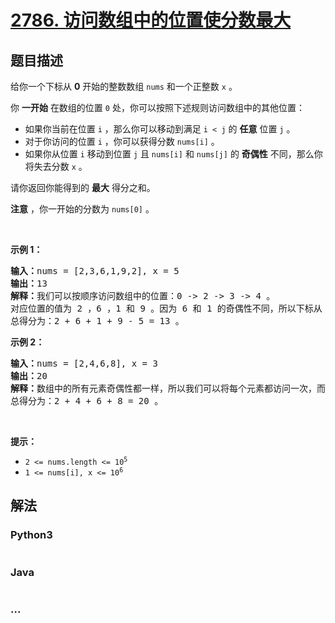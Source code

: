 # [2786. 访问数组中的位置使分数最大](https://leetcode-cn.com/problems/visit-array-positions-to-maximize-score)

## 题目描述

<!-- 这里写题目描述 -->

<p>给你一个下标从 <strong>0</strong>&nbsp;开始的整数数组&nbsp;<code>nums</code>&nbsp;和一个正整数&nbsp;<code>x</code>&nbsp;。</p>

<p>你 <strong>一开始</strong>&nbsp;在数组的位置 <code>0</code>&nbsp;处，你可以按照下述规则访问数组中的其他位置：</p>

<ul>
	<li>如果你当前在位置&nbsp;<code>i</code>&nbsp;，那么你可以移动到满足&nbsp;<code>i &lt; j</code>&nbsp;的&nbsp;<strong>任意</strong>&nbsp;位置&nbsp;<code>j</code>&nbsp;。</li>
	<li>对于你访问的位置 <code>i</code>&nbsp;，你可以获得分数&nbsp;<code>nums[i]</code>&nbsp;。</li>
	<li>如果你从位置 <code>i</code>&nbsp;移动到位置 <code>j</code>&nbsp;且&nbsp;<code>nums[i]</code> 和&nbsp;<code>nums[j]</code>&nbsp;的 <strong>奇偶性</strong>&nbsp;不同，那么你将失去分数&nbsp;<code>x</code>&nbsp;。</li>
</ul>

<p>请你返回你能得到的 <strong>最大</strong>&nbsp;得分之和。</p>

<p><strong>注意</strong>&nbsp;，你一开始的分数为&nbsp;<code>nums[0]</code>&nbsp;。</p>

<p>&nbsp;</p>

<p><strong>示例 1：</strong></p>

<pre><b>输入：</b>nums = [2,3,6,1,9,2], x = 5
<b>输出：</b>13
<b>解释：</b>我们可以按顺序访问数组中的位置：0 -&gt; 2 -&gt; 3 -&gt; 4 。
对应位置的值为 2 ，6 ，1 和 9 。因为 6 和 1 的奇偶性不同，所以下标从 2 -&gt; 3 让你失去 x = 5 分。
总得分为：2 + 6 + 1 + 9 - 5 = 13 。
</pre>

<p><strong>示例 2：</strong></p>

<pre><b>输入：</b>nums = [2,4,6,8], x = 3
<b>输出：</b>20
<b>解释：</b>数组中的所有元素奇偶性都一样，所以我们可以将每个元素都访问一次，而且不会失去任何分数。
总得分为：2 + 4 + 6 + 8 = 20 。
</pre>

<p>&nbsp;</p>

<p><strong>提示：</strong></p>

<ul>
	<li><code>2 &lt;= nums.length &lt;= 10<sup>5</sup></code></li>
	<li><code>1 &lt;= nums[i], x &lt;= 10<sup>6</sup></code></li>
</ul>


## 解法

<!-- 这里可写通用的实现逻辑 -->

<!-- tabs:start -->

### **Python3**

<!-- 这里可写当前语言的特殊实现逻辑 -->

```python

```

### **Java**

<!-- 这里可写当前语言的特殊实现逻辑 -->

```java

```

### **...**

```

```

<!-- tabs:end -->
